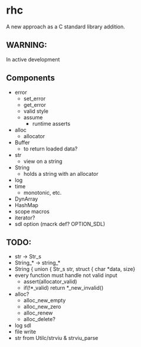 # rhc
A new approach as a C standard library addition.


## WARNING:
In active development


## Components
- error
  - set_error
  - get_error
  - valid style
  - assume
      - runtime asserts
- alloc
  - allocator
- Buffer
  - to return loaded data?
- str
  - view on a string
- String
  - holds a string with an allocator
- log
- time
  - monotonic, etc.
- DynArray
- HashMap
- scope macros
- iterator?
- sdl option (macrk def? OPTION_SDL)


## TODO:
- str -> Str_s
- String_* -> string_*
- String { union { Str_s str, struct { char *data, size}
- every function must handle not valid input
  - assert(allocator_valid)
  - if(!*_valid) return *_new_invalid()
- alloc?
  - alloc_new_empty
  - alloc_new_zero
  - alloc_renew
  - alloc_delete?
- log sdl
- file write
- str from Utilc/strviu & strviu_parse
